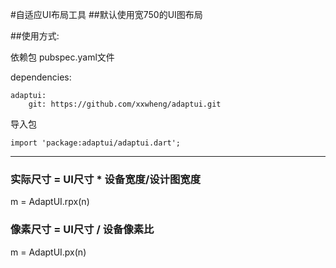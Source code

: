 #自适应UI布局工具
##默认使用宽750的UI图布局

##使用方式:

依赖包
pubspec.yaml文件

dependencies:

	adaptui: 
		git: https://github.com/xxwheng/adaptui.git

导入包

	import 'package:adaptui/adaptui.dart';




----------


### 实际尺寸 = UI尺寸 * 设备宽度/设计图宽度 ###
m = AdaptUI.rpx(n) 

### 像素尺寸 = UI尺寸 / 设备像素比 ###
m = AdaptUI.px(n) 

